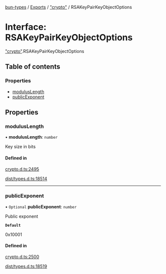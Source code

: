 [bun-types](https://github.com/oven-sh/bun-types/blob/master/api-docs/README.md) / [Exports](https://github.com/oven-sh/bun-types/blob/master/api-docs/modules.md) / ["crypto"](https://github.com/oven-sh/bun-types/blob/master/api-docs/modules/crypto_.md) / RSAKeyPairKeyObjectOptions

# Interface: RSAKeyPairKeyObjectOptions

["crypto"](https://github.com/oven-sh/bun-types/blob/master/api-docs/modules/crypto_.md).RSAKeyPairKeyObjectOptions

## Table of contents

### Properties

- [modulusLength](https://github.com/oven-sh/bun-types/blob/master/api-docs/interfaces/crypto_.RSAKeyPairKeyObjectOptions.md#moduluslength)
- [publicExponent](https://github.com/oven-sh/bun-types/blob/master/api-docs/interfaces/crypto_.RSAKeyPairKeyObjectOptions.md#publicexponent)

## Properties

### modulusLength

• **modulusLength**: `number`

Key size in bits

#### Defined in

[crypto.d.ts:2495](https://github.com/valgaze/bun-types/blob/6f8dbf8/crypto.d.ts#L2495)

[dist/types.d.ts:18514](https://github.com/valgaze/bun-types/blob/6f8dbf8/dist/types.d.ts#L18514)

___

### publicExponent

• `Optional` **publicExponent**: `number`

Public exponent

**`Default`**

0x10001

#### Defined in

[crypto.d.ts:2500](https://github.com/valgaze/bun-types/blob/6f8dbf8/crypto.d.ts#L2500)

[dist/types.d.ts:18519](https://github.com/valgaze/bun-types/blob/6f8dbf8/dist/types.d.ts#L18519)
